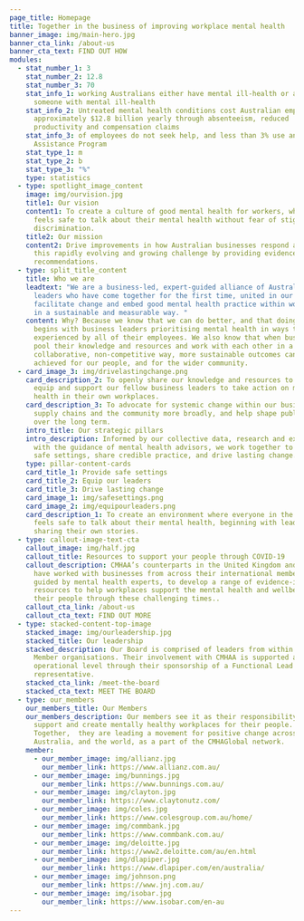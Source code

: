 ```yaml
---
page_title: Homepage
title: Together in the business of improving workplace mental health
banner_image: img/main-hero.jpg
banner_cta_link: /about-us
banner_cta_text: FIND OUT HOW
modules:
  - stat_number_1: 3
    stat_number_2: 12.8
    stat_number_3: 70
    stat_info_1: working Australians either have mental ill-health or are carers of
      someone with mental ill-health
    stat_info_2: Untreated mental health conditions cost Australian employers
      approximately $12.8 billion yearly through absenteeism, reduced
      productivity and compensation claims
    stat_info_3: of employees do not seek help, and less than 3% use an Employee
      Assistance Program
    stat_type_1: m
    stat_type_2: b
    stat_type_3: "%"
    type: statistics
  - type: spotlight_image_content
    image: img/ourvision.jpg
    title1: Our vision
    content1: To create a culture of good mental health for workers, where everyone
      feels safe to talk about their mental health without fear of stigma or
      discrimination.
    title2: Our mission
    content2: Drive improvements in how Australian businesses respond and adapt to
      this rapidly evolving and growing challenge by providing evidence-based
      recommendations.
  - type: split_title_content
    title: Who we are
    leadtext: "We are a business-led, expert-guided alliance of Australian business
      leaders who have come together for the first time, united in our focus to
      facilitate change and embed good mental health practice within workplaces
      in a sustainable and measurable way. "
    content: Why? Because we know that we can do better, and that doing better
      begins with business leaders prioritising mental health in ways that are
      experienced by all of their employees. We also know that when businesses
      pool their knowledge and resources and work with each other in a
      collaborative, non-competitive way, more sustainable outcomes can be
      achieved for our people, and for the wider community.
  - card_image_3: img/drivelastingchange.png
    card_description_2: To openly share our knowledge and resources to educate,
      equip and support our fellow business leaders to take action on mental
      health in their own workplaces.
    card_description_3: To advocate for systemic change within our businesses, our
      supply chains and the community more broadly, and help shape public policy
      over the long term.
    intro_title: Our strategic pillars
    intro_description: Informed by our collective data, research and experience, and
      with the guidance of mental health advisors, we work together to provide
      safe settings, share credible practice, and drive lasting change.
    type: pillar-content-cards
    card_title_1: Provide safe settings
    card_title_2: Equip our leaders
    card_title_3: Drive lasting change
    card_image_1: img/safesettings.png
    card_image_2: img/equipourleaders.png
    card_description_1: To create an environment where everyone in the workplace
      feels safe to talk about their mental health, beginning with leaders
      sharing their own stories.
  - type: callout-image-text-cta
    callout_image: img/half.jpg
    callout_title: Resources to support your people through COVID-19
    callout_description: CMHAA’s counterparts in the United Kingdom and Hong Kong
      have worked with businesses from across their international membership,
      guided by mental health experts, to develop a range of evidence-informed
      resources to help workplaces support the mental health and wellbeing of
      their people through these challenging times..
    callout_cta_link: /about-us
    callout_cta_text: FIND OUT MORE
  - type: stacked-content-top-image
    stacked_image: img/ourleadership.jpg
    stacked_title: Our leadership
    stacked_description: Our Board is comprised of leaders from within our Founding
      Member organisations. Their involvement with CMHAA is supported at an
      operational level through their sponsorship of a Functional Lead
      representative.
    stacked_cta_link: /meet-the-board
    stacked_cta_text: MEET THE BOARD
  - type: our_members
    our_members_title: Our Members
    our_members_description: Our members see it as their responsibility to protect,
      support and create mentally healthy workplaces for their people.
      Together,  they are leading a movement for positive change across
      Australia, and the world, as a part of the CMHAGlobal network.
    member:
      - our_member_image: img/allianz.jpg
        our_member_link: https://www.allianz.com.au/
      - our_member_image: img/bunnings.jpg
        our_member_link: https://www.bunnings.com.au/
      - our_member_image: img/clayton.jpg
        our_member_link: https://www.claytonutz.com/
      - our_member_image: img/coles.jpg
        our_member_link: https://www.colesgroup.com.au/home/
      - our_member_image: img/commbank.jpg
        our_member_link: https://www.commbank.com.au/
      - our_member_image: img/deloitte.jpg
        our_member_link: https://www2.deloitte.com/au/en.html
      - our_member_image: img/dlapiper.jpg
        our_member_link: https://www.dlapiper.com/en/australia/
      - our_member_image: img/johnson.png
        our_member_link: https://www.jnj.com.au/
      - our_member_image: img/isobar.jpg
        our_member_link: https://www.isobar.com/en-au
---
```

